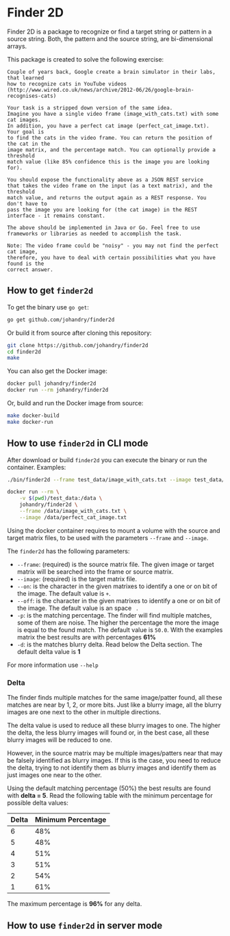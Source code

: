 # Finder 2D

Finder 2D is a package to recognize or find a target string or pattern in a source string. Both, the pattern and the source string, are bi-dimensional arrays.

This package is created to solve the following exercise:

```text
Couple of years back, Google create a brain simulator in their labs, that learned
how to recognize cats in YouTube videos (http://www.wired.co.uk/news/archive/2012-06/26/google-brain-recognises-cats)

Your task is a stripped down version of the same idea.
Imagine you have a single video frame (image_with_cats.txt) with some cat images.
In addition, you have a perfect cat image (perfect_cat_image.txt). Your goal is
to find the cats in the video frame. You can return the position of the cat in the
image matrix, and the percentage match. You can optionally provide a threshold
match value (like 85% confidence this is the image you are looking for).

You should expose the functionality above as a JSON REST service
that takes the video frame on the input (as a text matrix), and the threshold
match value, and returns the output again as a REST response. You don't have to
pass the image you are looking for (the cat image) in the REST interface - it remains constant.

The above should be implemented in Java or Go. Feel free to use frameworks or libraries as needed to accomplish the task.

Note: The video frame could be "noisy" - you may not find the perfect cat image,
therefore, you have to deal with certain possibilities what you have found is the
correct answer.
```

## How to get `finder2d`

To get the binary use `go get`:

```bash
go get github.com/johandry/finder2d
```

Or build it from source after cloning this repository:

```bash
git clone https://github.com/johandry/finder2d
cd finder2d
make
```

You can also get the Docker image:

```bash
docker pull johandry/finder2d
docker run --rm johandry/finder2d
```

Or, build and run the Docker image from source:

```bash
make docker-build
make docker-run
```

## How to use `finder2d` in CLI mode

After download or build `finder2d` you can execute the binary or run the container. Examples:

```bash
./bin/finder2d --frame test_data/image_with_cats.txt --image test_data/perfect_cat_image.txt
```

```bash
docker run --rm \
    -v $(pwd)/test_data:/data \
    johandry/finder2d \
    --frame /data/image_with_cats.txt \
    --image /data/perfect_cat_image.txt
```

Using the docker container requires to mount a volume with the source and target matrix files, to be used with the parameters `--frame` and `--image`.

The `finder2d` has the following parameters:

- `--frame`: (required) is the source matrix file. The given image or target matrix will be searched into the frame or source matrix.
- `--image`: (required) is the target matrix file.
- `--on`: is the character in the given matrixes to identify a one or on bit of the image. The default value is `+`.
- `--off`: is the character in the given matrixes to identify a one or on bit of the image. The default value is an space ` `.
- `-p`: is the matching percentage. The finder will find multiple matches, some of them are noise. The higher the percentage the more the image is equal to the found match. The default value is `50.0`. With the examples matrix the best results are with percentages **61%**
- `-d`: is the matches blurry delta. Read below the Delta section. The default delta value is **1**

For more information use `--help`

### Delta

The finder finds multiple matches for the same image/patter found, all these matches are near by 1, 2, or more bits. Just like a blurry image, all the blurry images are one next to the other in multiple directions.

The delta value is used to reduce all these blurry images to one. The higher the delta, the less blurry images will found or, in the best case, all these blurry images will be reduced to one.

However, in the source matrix may be multiple images/patters near that may be falsely identified as blurry images. If this is the case, you need to reduce the delta, trying to not identify them as blurry images and identify them as just images one near to the other.

Using the default matching percentage (50%) the best results are found with **delta = 5**. Read the following table with the minimum percentage for possible delta values:

| Delta | Minimum Percentage |
| ----- | ----------- |
| 6     | 48%            |
| 5     | 48%            |
| 4     | 51%            |
| 3     | 51%            |
| 2     | 54%            |
| 1     | 61%            |

The maximum percentage is **96%** for any delta.

## How to use `finder2d` in server mode
